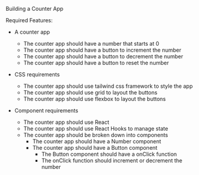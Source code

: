 Building a Counter App

Required Features:

- A counter app

  - The counter app should have a number that starts at 0
  - The counter app should have a button to increment the number
  - The counter app should have a button to decrement the number
  - The counter app should have a button to reset the number

- CSS requirements

  - The counter app should use tailwind css framework to style the app
  - The counter app should use grid to layout the buttons
  - The counter app should use flexbox to layout the buttons

- Component requirements
  - The counter app should use React
  - The counter app should use React Hooks to manage state
  - The counter app should be broken down into components
    - The counter app should have a Number component
    - The counter app should have a Button component
      - The Button component should have a onClick function
      - The onClick function should increment or decrement the number
